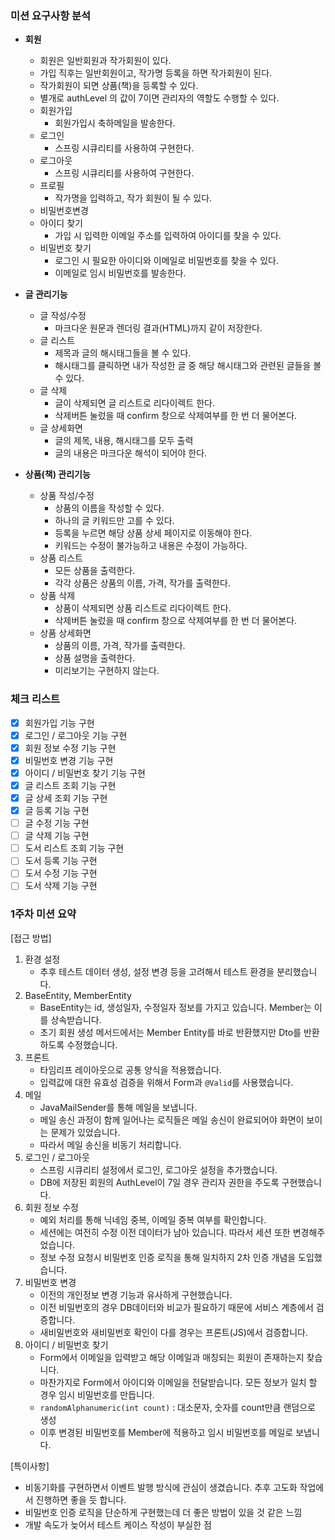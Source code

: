 ### 미션 요구사항 분석
- **회원**
  - 회원은 일반회원과 작가회원이 있다.
  - 가입 직후는 일반회원이고, 작가명 등록을 하면 작가회원이 된다.
  - 작가회원이 되면 상품(책)을 등록할 수 있다.
  - 별개로 authLevel 의 값이 7이면 관리자의 역할도 수행할 수 있다.
  - 회원가입
    - 회원가입시 축하메일을 발송한다.
  - 로그인
    - 스프링 시큐리티를 사용하여 구현한다.
  - 로그아웃
    - 스프링 시큐리티를 사용하여 구현한다.
  - 프로필
    - 작가명을 입력하고, 작가 회원이 될 수 있다.
  - 비밀번호변경
  - 아이디 찾기
    - 가입 시 입력한 이메일 주소를 입력하여 아이디를 찾을 수 있다.
  - 비밀번호 찾기
    - 로그인 시 필요한 아이디와 이메일로 비밀번호를 찾을 수 있다.
    - 이메일로 임시 비밀번호를 발송한다.

- **글 관리기능**
  - 글 작성/수정
    - 마크다운 원문과 렌더링 결과(HTML)까지 같이 저장한다.
  - 글 리스트
    - 제목과 글의 해시태그들을 볼 수 있다.
    - 해시태그를 클릭하면 내가 작성한 글 중 해당 해시태그와 관련된 글들을 볼 수 있다.
  - 글 삭제
    - 글이 삭제되면 글 리스트로 리다이렉트 한다.
    - 삭제버튼 눌렀을 때 confirm 창으로 삭제여부를 한 번 더 물어본다.
  - 글 상세화면
    - 글의 제목, 내용, 해시태그를 모두 출력
    - 글의 내용은 마크다운 해석이 되어야 한다.

- **상품(책) 관리기능**
  - 상품 작성/수정
    - 상품의 이름을 작성할 수 있다.
    - 하나의 글 키워드만 고를 수 있다.
    - 등록을 누르면 해당 상품 상세 페이지로 이동해야 한다.
    - 키워드는 수정이 불가능하고 내용은 수정이 가능하다.
  - 상품 리스트
    - 모든 상품을 출력한다.
    - 각각 상품은 상품의 이름, 가격, 작가를 출력한다.
  - 상품 삭제
    - 상품이 삭제되면 상품 리스트로 리다이렉트 한다.
    - 삭제버튼 눌렀을 때 confirm 창으로 삭제여부를 한 번 더 물어본다.
  - 상품 상세화면
    - 상품의 이름, 가격, 작가를 출력한다.
    - 상품 설명을 출력한다.
    - 미리보기는 구현하지 않는다.

### 체크 리스트
- [x] 회원가입 기능 구현
- [x] 로그인 / 로그아웃 기능 구현
- [x] 회원 정보 수정 기능 구현
- [x] 비밀번호 변경 기능 구현
- [x] 아이디 / 비밀번호 찾기 기능 구현
- [x] 글 리스트 조회 기능 구현
- [x] 글 상세 조회 기능 구현
- [x] 글 등록 기능 구현
- [ ] 글 수정 기능 구현
- [ ] 글 삭제 기능 구현
- [ ] 도서 리스트 조회 기능 구현
- [ ] 도서 등록 기능 구현
- [ ] 도서 수정 기능 구현
- [ ] 도서 삭제 기능 구현

### 1주차 미션 요약
[접근 방법]
1. 환경 설정 
   - 추후 테스트 데이터 생성, 설정 변경 등을 고려해서 테스트 환경을 분리했습니다.
2. BaseEntity, MemberEntity
   - BaseEntity는 id, 생성일자, 수정일자 정보를 가지고 있습니다. Member는 이를 상속받습니다. 
   - 초기 회원 생성 메서드에서는 Member Entity를 바로 반환했지만 Dto를 반환하도록 수정했습니다.
3. 프론트
   - 타임리프 레이아웃으로 공통 양식을 적용했습니다.
   - 입력값에 대한 유효성 검증을 위해서 Form과 `@Valid`를 사용했습니다.
4. 메일
   - JavaMailSender를 통해 메일을 보냅니다. 
   - 메일 송신 과정이 함께 일어나는 로직들은 메일 송신이 완료되어야 화면이 보이는 문제가 있었습니다.
   - 따라서 메일 송신을 비동기 처리합니다.
5. 로그인 / 로그아웃
   - 스프링 시큐리티 설정에서 로그인, 로그아웃 설정을 추가했습니다.
   - DB에 저장된 회원의 AuthLevel이 7일 경우 관리자 권한을 주도록 구현했습니다.
6. 회원 정보 수정
   - 예외 처리를 통해 닉네임 중복, 이메일 중복 여부를 확인합니다.
   - 세션에는 여전히 수정 이전 데이터가 남아 있습니다. 따라서 세션 또한 변경해주었습니다.
   - 정보 수정 요청시 비밀번호 인증 로직을 통해 일치하지 2차 인증 개념을 도입했습니다.
7. 비밀번호 변경
   - 이전의 개인정보 변경 기능과 유사하게 구현했습니다.
   - 이전 비밀번호의 경우 DB데이터와 비교가 필요하기 때문에 서비스 계층에서 검증합니다.
   - 새비밀번호와 새비밀번호 확인이 다를 경우는 프론트(JS)에서 검증합니다.
8. 아이디 / 비밀번호 찾기
   - Form에서 이메일을 입력받고 해당 이메일과 매칭되는 회원이 존재하는지 찾습니다.
   - 마찬가지로 Form에서 아이디와 이메일을 전달받습니다. 모든 정보가 일치 할 경우 임시 비밀번호를 만듭니다.
   - `randomAlphanumeric(int count)` : 대소문자, 숫자를 count만큼 랜덤으로 생성
   - 이후 변경된 비밀번호를 Member에 적용하고 임시 비밀번호를 메일로 보냅니다.

[특이사항]
- 비동기화를 구현하면서 이벤트 발행 방식에 관심이 생겼습니다. 추후 고도화 작업에서 진행하면 좋을 듯 합니다.
- 비밀번호 인증 로직을 단순하게 구현했는데 더 좋은 방법이 있을 것 같은 느낌
- 개발 속도가 늦어서 테스트 케이스 작성이 부실한 점
